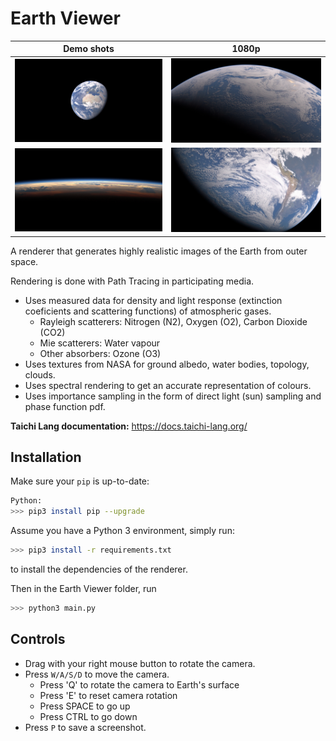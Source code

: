 # <a name="title">Earth Viewer</a>
Demo shots             |  1080p
:-------------------------:|:-------------------------:
![Earth render 1](screenshot/main.py-2023-12-04-010432.jpg) | ![Earth render 2](screenshot/main.py-2023-12-04-002739.jpg)
![Earth render 1](screenshot/main.py-2023-12-05-002427.jpg) | ![Earth render 2](screenshot/main.py-2023-12-05-003448.jpg)

A renderer that generates highly realistic images of the Earth from outer space. 

Rendering is done with Path Tracing in participating media. 
+ Uses measured data for density and light response (extinction coeficients and scattering functions) of atmospheric gases.
  + Rayleigh scatterers: Nitrogen (N2), Oxygen (O2),  Carbon Dioxide (CO2)
  + Mie scatterers: Water vapour
  + Other absorbers: Ozone (O3)
+ Uses textures from NASA for ground albedo, water bodies, topology, clouds.
+ Uses spectral rendering to get an accurate representation of colours. 
+ Uses importance sampling in the form of direct light (sun) sampling and phase function pdf.

**Taichi Lang documentation:** https://docs.taichi-lang.org/

## Installation

Make sure your `pip` is up-to-date:

```bash
Python:
>>> pip3 install pip --upgrade
```

Assume you have a Python 3 environment, simply run:

```bash
>>> pip3 install -r requirements.txt
```

to install the dependencies of the renderer.

Then in the Earth Viewer folder, run
```bash
>>> python3 main.py
```


## Controls

+ Drag with your right mouse button to rotate the camera.
+ Press `W/A/S/D` to move the camera.
  + Press 'Q' to rotate the camera to Earth's surface
  + Press 'E' to reset camera rotation
  + Press SPACE to go up
  + Press CTRL to go down
+ Press `P` to save a screenshot.

